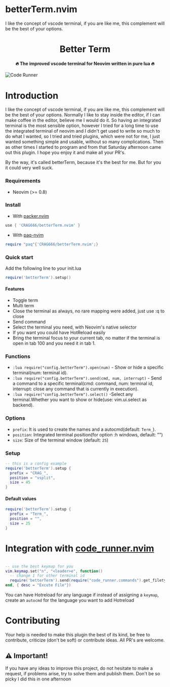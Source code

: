 # betterTerm.nvim
I like the concept of vscode terminal, if you are like me, this complement will be the best of your options.

<h1 align='center'>Better Term</h1>

<h4 align='center'>🔥 The improved vscode terminal for Neovim written in pure lua 🔥</h4>

![Code Runner](https://i.ibb.co/1njTRTL/ezgif-com-video-to-gif.gif)

# Introduction
I like the concept of vscode terminal, if you are like me, this complement will be the best of your options.
Normally I like to stay inside the editor, if I can make coffee in the editor, believe me I would do it. So having an integrated terminal is the most sensible option, however I tried for a long time to use the integrated terminal of neovim and I didn't get used to write so much to do what I wanted, so I tried and tried plugins, which were not for me, I just wanted something simple and usable, without so many complications. Then as other times I started to program and from that Saturday afternoon came out this plugin. I hope you enjoy it and make all your PR's.

By the way, it's called betterTerm, because it's the best for me. But for you it could very well suck.


### Requirements

- Neovim (>= 0.8)

### Install

- With [packer.nvim](https://github.com/wbthomason/packer.nvim)

```lua
use { 'CRAG666/betterTerm.nvim' }
```

- With [paq-nvim](https://github.com/savq/paq-nvim)

```lua
require "paq"{'CRAG666/betterTerm.nvim';}
```

### Quick start

Add the following line to your init.lua

```lua
require('betterTerm').setup()
```

#### Features

- Toggle term
- Multi term
- Close the terminal as always, no rare mapping were added, just use :q to close
- Send command
- Select the terminal you need, with Neovim's native selector
- If you want you could have HotReload easily
- Bring the terminal focus to your current tab, no matter if the terminal is open in tab 100 and you need it in tab 1.

### Functions


- `:lua require("config.betterTerm").open(num)` - Show or hide a specific terminal(num: terminal id).
- `:lua require("config.betterTerm").send(cmd, num, interrupt)` - Send a command to a specific terminal(cmd: command, num: terminal id, interrupt: close any command that is currently in execution).
- `:lua require("config.betterTerm").select()` -Select any terminal.Whether you want to show or hide(use: vim.ui.select as backend).

### Options

- `prefix`: It is used to create the names and a autocmd(default: `Term_`).
- `position`: Integrated terminal position(for option :h windows, default: "")
- `size`: Size of the terminal window (default: `25`)

### Setup

```lua
-- this is a config example
require('betterTerm').setup {
  prefix = "CRAG_",
  position = "vsplit",
  size = 45
}
```

#### Default values

```lua
require('betterTerm').setup {
  prefix = "Term_",
  position = "",
  size = 25
}
```

# Integration with [code_runner.nvim](https://github.com/CRAG666/code_runner.nvim)

```lua

-- use the best keymap for you
vim.keymap.set("n", "<leader>e", function()
  -- change 1 for other terminal id
  require('betterTerm').send(require("code_runner.commands").get_filetype_command(), 1, true)
end, { desc = "Excute File"})
```
You can have Hotreload for any language if instead of assigning a `keymap`, create an `autocmd` for the language you want to add Hotreload

# Contributing

Your help is needed to make this plugin the best of its kind, be free to contribute, criticize (don't be soft) or contribute ideas. All PR's are welcome.

## :warning: Important!

If you have any ideas to improve this project, do not hesitate to make a request, if problems arise, try to solve them and publish them. Don't be so picky I did this in one afternoon
